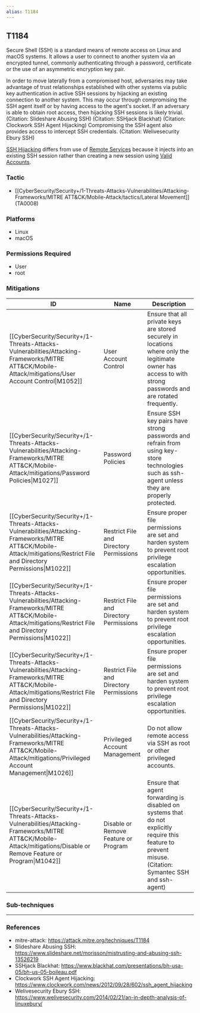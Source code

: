```yaml
---
alias: T1184
---
```


## T1184

Secure Shell (SSH) is a standard means of remote access on Linux and macOS systems. It allows a user to connect to another system via an encrypted tunnel, commonly authenticating through a password, certificate or the use of an asymmetric encryption key pair.

In order to move laterally from a compromised host, adversaries may take advantage of trust relationships established with other systems via public key authentication in active SSH sessions by hijacking an existing connection to another system. This may occur through compromising the SSH agent itself or by having access to the agent's socket. If an adversary is able to obtain root access, then hijacking SSH sessions is likely trivial. (Citation: Slideshare Abusing SSH) (Citation: SSHjack Blackhat) (Citation: Clockwork SSH Agent Hijacking) Compromising the SSH agent also provides access to intercept SSH credentials. (Citation: Welivesecurity Ebury SSH)

[SSH Hijacking](https://attack.mitre.org/techniques/T1184) differs from use of [Remote Services](https://attack.mitre.org/techniques/T1021) because it injects into an existing SSH session rather than creating a new session using [Valid Accounts](https://attack.mitre.org/techniques/T1078).


### Tactic
- [[CyberSecurity/Security+/1-Threats-Attacks-Vulnerabilities/Attacking-Frameworks/MITRE ATT&CK/Mobile-Attack/tactics/Lateral Movement]] (TA0008)

### Platforms
- Linux
- macOS

### Permissions Required
- User
- root

### Mitigations

| ID | Name | Description |
| --- | --- | --- |
| [[CyberSecurity/Security+/1-Threats-Attacks-Vulnerabilities/Attacking-Frameworks/MITRE ATT&CK/Mobile-Attack/mitigations/User Account Control\|M1052]] | User Account Control | Ensure that all private keys are stored securely in locations where only the legitimate owner has access to with strong passwords and are rotated frequently. |
| [[CyberSecurity/Security+/1-Threats-Attacks-Vulnerabilities/Attacking-Frameworks/MITRE ATT&CK/Mobile-Attack/mitigations/Password Policies\|M1027]] | Password Policies | Ensure SSH key pairs have strong passwords and refrain from using key-store technologies such as ssh-agent unless they are properly protected. |
| [[CyberSecurity/Security+/1-Threats-Attacks-Vulnerabilities/Attacking-Frameworks/MITRE ATT&CK/Mobile-Attack/mitigations/Restrict File and Directory Permissions\|M1022]] | Restrict File and Directory Permissions | Ensure proper file permissions are set and harden system to prevent root privilege escalation opportunities. |
| [[CyberSecurity/Security+/1-Threats-Attacks-Vulnerabilities/Attacking-Frameworks/MITRE ATT&CK/Mobile-Attack/mitigations/Restrict File and Directory Permissions\|M1022]] | Restrict File and Directory Permissions | Ensure proper file permissions are set and harden system to prevent root privilege escalation opportunities. |
| [[CyberSecurity/Security+/1-Threats-Attacks-Vulnerabilities/Attacking-Frameworks/MITRE ATT&CK/Mobile-Attack/mitigations/Restrict File and Directory Permissions\|M1022]] | Restrict File and Directory Permissions | Ensure proper file permissions are set and harden system to prevent root privilege escalation opportunities. |
| [[CyberSecurity/Security+/1-Threats-Attacks-Vulnerabilities/Attacking-Frameworks/MITRE ATT&CK/Mobile-Attack/mitigations/Privileged Account Management\|M1026]] | Privileged Account Management | Do not allow remote access via SSH as root or other privileged accounts. |
| [[CyberSecurity/Security+/1-Threats-Attacks-Vulnerabilities/Attacking-Frameworks/MITRE ATT&CK/Mobile-Attack/mitigations/Disable or Remove Feature or Program\|M1042]] | Disable or Remove Feature or Program | Ensure that agent forwarding is disabled on systems that do not explicitly require this feature to prevent misuse. (Citation: Symantec SSH and ssh-agent) |

### Sub-techniques


---
### References

- mitre-attack: https://attack.mitre.org/techniques/T1184
- Slideshare Abusing SSH: https://www.slideshare.net/morisson/mistrusting-and-abusing-ssh-13526219
- SSHjack Blackhat: https://www.blackhat.com/presentations/bh-usa-05/bh-us-05-boileau.pdf
- Clockwork SSH Agent Hijacking: https://www.clockwork.com/news/2012/09/28/602/ssh_agent_hijacking
- Welivesecurity Ebury SSH: https://www.welivesecurity.com/2014/02/21/an-in-depth-analysis-of-linuxebury/
